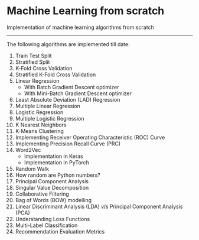 # Machine Learning from scratch
Implementation of machine learning algorithms from scratch

***
The following algorithms are implemented till date:
1. Train Test Split
2. Stratified Split
3. K-Fold Cross Validation
4. Stratified K-Fold Cross Validation
5. Linear Regression
    - With Batch Gradient Descent optimizer
    - With Mini-Batch Gradient Descent optimizer
6. Least Absolute Deviation (LAD) Regression
7. Multiple Linear Regression
8. Logistic Regression
9. Multiple Logistic Regression
10. K Nearest Neighbors
11. K-Means Clustering
12. Implementing Receiver Operating Characteristic (ROC) Curve
13. Implementing Precision Recall Curve (PRC) 
14. Word2Vec
    - Implementation in Keras
    - Implementation in PyTorch
15. Random Walk
16. How random are Python numbers?
17. Principal Component Analysis 
18. Singular Value Decomposition
19. Collaborative Filtering 
20. Bag of Words (BOW) modelling
21. Linear Discriminant Analysis (LDA) v/s Principal Component Analysis (PCA)
22. Understanding Loss Functions 
23. Multi-Label Classification
24. Recommendation Evaluation Metrics
